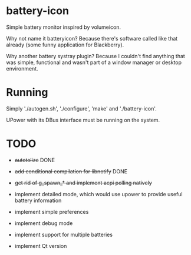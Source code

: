 battery-icon
============

Simple battery monitor inspired by volumeicon.

Why not name it batteryicon? Because there's software called like that already
(some funny application for Blackberry).

Why another battery systray plugin? Because I couldn't find anything that was
simple, functional and wasn't part of a window manager or desktop environment.

Running
=======

Simply './autogen.sh', './configure', 'make' and './battery-icon'.

UPower with its DBus interface must be running on the system.

TODO
====
* ~~autotolize~~ DONE

* ~~add conditional compilation for libnotify~~ DONE

* ~~get rid of g_spawn_* and implement acpi polling natively~~

* implement detailed mode, which would use upower to provide useful battery information

* implement simple preferences

* implement debug mode

* implement support for multiple batteries

* implement Qt version
